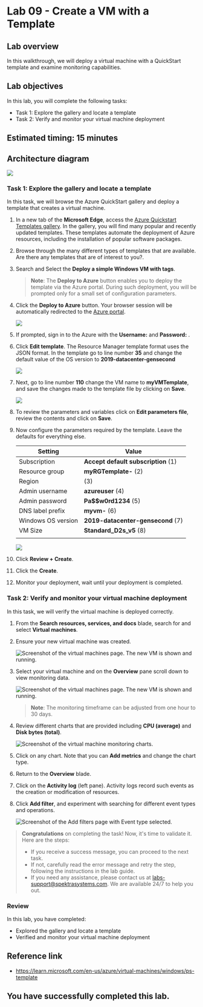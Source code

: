 # Lab 09 - Create a VM with a Template

## Lab overview

In this walkthrough, we will deploy a virtual machine with a QuickStart template and examine monitoring capabilities.

## Lab objectives

In this lab, you will complete the following tasks:

+ Task 1: Explore the gallery and locate a template
+ Task 2: Verify and monitor your virtual machine deployment

## Estimated timing: 15 minutes

## Architecture diagram

![](../images/az900lab09.PNG) 

### Task 1: Explore the gallery and locate a template

In this task, we will browse the Azure QuickStart gallery and deploy a template that creates a virtual machine.

1. In a new tab of the **Microsoft Edge**, access the [Azure Quickstart Templates gallery](https://azure.microsoft.com/resources/templates?azure-portal=true). In the gallery, you will find many popular and recently updated templates. These templates automate the deployment of Azure resources, including the installation of popular software packages.

1. Browse through the many different types of templates that are available. Are there any templates that are of interest to you?.

1. Search and Select the **Deploy a simple Windows VM with tags**.

    >**Note**: The **Deploy to Azure** button enables you to deploy the template via the Azure portal. During such deployment, you will be prompted only for a small set of configuration parameters. 

1. Click the **Deploy to Azure** button. Your browser session will be automatically redirected to the [Azure portal](http://portal.azure.com/).

    ![](../images/l9.5.png)

1. If prompted, sign in to the Azure with the **Username:** <inject key="AzureAdUserEmail"></inject> and **Password:** <inject key="AzureAdUserPassword"></inject>.

1. Click **Edit template**. The Resource Manager template format uses the JSON format. In the template go to line number **35** and change the default value of the OS version to **2019-datacenter-gensecond**

   ![](../images/l9os.png)
   
1. Next, go to line number **110** change the VM name to **myVMTemplate**, and save the changes made to the template file by clicking on **Save**.

   ![](../images/l9vm.png)

3. To review the parameters and variables click on **Edit parameters file**, review the contents and  click on **Save**.
  
1. Now configure the parameters required by the template. Leave the defaults for everything else. 

    | Setting| Value|
    |----|----|
    | Subscription | **Accept default subscription** (1)|
    | Resource group | **myRGTemplate-<inject key="DeploymentID" enableCopy="false"/>** (2) |
    | Region | **<inject key="Region" enableCopy="false"/>** (3) |
    | Admin username | **azureuser** (4) |
    | Admin password | **Pa$$w0rd1234** (5) |
    | DNS label prefix | **myvm-<inject key="DeploymentID" enableCopy="false"/>** (6) |
    | Windows OS version | **2019-datacenter-gensecond** (7)|
    | VM Size | **Standard_D2s_v5** (8)|
    |||
   
    ![](../images/lab9-image1.png)

1. Click **Review + Create**.
 
1. Click the **Create**.

1. Monitor your deployment, wait until your deployment is completed.

### Task 2: Verify and monitor your virtual machine deployment

In this task, we will verify the virtual machine is deployed correctly. 

1. From the **Search resources, services, and docs** blade, search for and select **Virtual machines**.

1. Ensure your new virtual machine was created. 

    ![Screenshot of the virtual machines page. The new VM is shown and running.](../images/VM1.png)

1. Select your virtual machine and on the **Overview** pane scroll down to view monitoring data.

    ![Screenshot of the virtual machines page. The new VM is shown and running.](../images/VM3.png)

    >**Note**: The monitoring timeframe can be adjusted from one hour to 30 days.

1. Review different charts that are provided including **CPU (average)** and **Disk bytes (total)**. 

    ![Screenshot of the virtual machine monitoring charts.](../images/VM2.png)

1. Click on any chart. Note that you can **Add metrics** and change the chart type.

1. Return to the **Overview** blade.

1. Click on the **Activity log** (left pane). Activity logs record such events as the creation or modification of resources. 

1. Click **Add filter**, and experiment with searching for different event types and operations. 

   ![Screenshot of the Add filters page with Event type selected.](../images/l9.4.png)

<validation step="96efa9b4-389e-4cc9-9b9f-060cc6726976" />

> **Congratulations** on completing the task! Now, it's time to validate it. Here are the steps:
> - If you receive a success message, you can proceed to the next task.
> - If not, carefully read the error message and retry the step, following the instructions in the lab guide. 
> - If you need any assistance, please contact us at labs-support@spektrasystems.com. We are available 24/7 to help you out.
    
### Review
In this lab, you have completed:
- Explored the gallery and locate a template
- Verified and monitor your virtual machine deployment

## Reference link

- https://learn.microsoft.com/en-us/azure/virtual-machines/windows/ps-template  

## You have successfully completed this lab.
